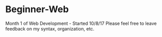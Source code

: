 # Beginner-Web
Month 1 of Web Development - Started 10/8/17
Please feel free to leave feedback on my syntax, organization, etc.
